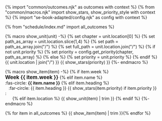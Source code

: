 {% import "common/outcomes.njk" as outcomes with context %}
{% from "common/macros.njk" import  show_stars, show_priority_style with context %}
{% import "se-book-adapted/config.njk" as config with context %}

{% from "schedule/index.md" import all_outcomes %}


{% macro show_unit(unit) -%}
{% set chapter = unit.location[0] %}
{% set path_as_array = unit.location.slice(1,4) %}
{% set path = path_as_array.join("/") %}
{% set full_path = unit.location.join("/") %}
{% if not unit.priority %}
  {% set priority = config.get_priority(chapter, path_as_array) %}
{% else %}
  {% set priority = unit.priority %}
{% endif %}
<span class="bg-light text-{{ show_priority_style(priority) }}">{{ unit.location | join("/") }} {{ show_stars(priority) }}</span>
{%- endmacro %}

{% macro show_item(item) -%}
{% if item.week %}
<br><big><md>**Week {{ item.week }}**</md></big>
{% elif item.name %}
<br>:fas-circle: **{{ item.name }}**
{% elif item.heading %}
<br>&nbsp;&nbsp;&nbsp;:far-circle: {{ item.heading }} {{ show_stars(item.priority) if item.priority }} :<br>&nbsp;&nbsp;&nbsp;&nbsp;&nbsp;
{% elif item.location %}
{{ show_unit(item) | trim }}
{% endif %}
{%- endmacro %}


{% for item in all_outcomes %}&nbsp;{{ show_item(item) | trim }}{% endfor %}
